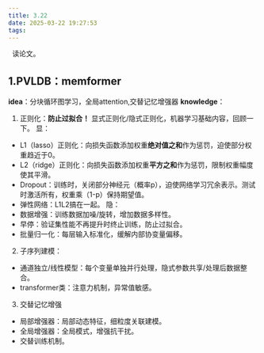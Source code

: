 ```yaml
---
title: 3.22
date: 2025-03-22 19:27:53
tags:
---
```

 <!-- more -->
读论文。
## 1.PVLDB：memformer

**idea**：分块循环图学习，全局attention,交替记忆增强器
**knowledge**：
1. 正则化：**防止过拟合！** 显式正则化/隐式正则化，机器学习基础内容，回顾一下。
显：
- L1（lasso）正则化：向损失函数添加权重**绝对值之和**作为惩罚，迫使部分权重趋近于0。
- L2（ridge）正则化：向损失函数添加权重**平方之和**作为惩罚，限制权重幅度使其平滑。
- Dropout：训练时，关闭部分神经元（概率p），迫使网络学习冗余表示。测试时激活所有，权重乘（1-p）保持期望值。
- 弹性网络：L1L2搞在一起。
隐：
- 数据增强：训练数据加噪/旋转，增加数据多样性。
- 早停：验证集性能不再提升时终止训练，防止过拟合。
- 批量归一化：每层输入标准化，缓解内部协变量偏移。

2. 子序列建模：
- 通道独立/线性模型：每个变量单独并行处理，隐式参数共享/处理后数据整合。
- transformer类：注意力机制，异常值敏感。

3. 交替记忆增强
- 局部增强器：局部动态特征，细粒度关联建模。
- 全局增强器：全局模式，增强抗干扰。
- 交替训练机制。


